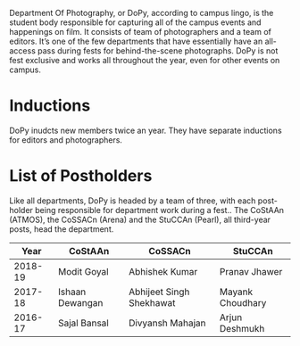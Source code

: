 <!-- TITLE: Department of Photography -->
<!-- SUBTITLE: Department of Photography, or DoPy,  is responsible for capturing all the events happening on campus,including proshows during fests. -->


Department Of Photography, or DoPy, according to campus lingo, is the student body responsible for capturing all of the campus events and happenings on film. It consists of  team of photographers and a team of editors. It’s one of the few departments that have essentially have an all-access pass during fests for behind-the-scene photographs. DoPy is not fest exclusive and works all throughout the year, even for other events on campus.
# Inductions
DoPy inudcts new members twice an year. They have separate inductions for editors and photographers.  
# List of Postholders
Like all departments, DoPy is headed by a team of three, with each post-holder being responsible for department work during a fest.. The CoStAAn (ATMOS), the CoSSACn (Arena) and the StuCCAn (Pearl), all third-year posts, head the department.

| Year | CoStAAn | CoSSACn | StuCCAn |
|--|--|--|--|
| 2018-19 | Modit Goyal | Abhishek Kumar | Pranav Jhawer |
| 2017-18 | Ishaan Dewangan | Abhijeet Singh Shekhawat | Mayank Choudhary |
| 2016-17 | Sajal Bansal | Divyansh Mahajan | Arjun Deshmukh |
